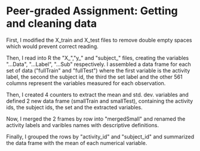 # Peer-graded Assignment: Getting and cleaning data

First, I modified the X_train and X_test files to remove double empty spaces which would prevent correct reading.

Then, I read into R the "X_","y_" and "subject_" files, creating the variables "...Data", "...Label", "...Sub" respectively. I assembled a 
data frame for each set of data ("fullTrain" and "fullTest") where the first variable is the activity label, the second the subject id, 
the third the set label and the other 561 columns represent the variables measured for each observation.

Then, I created 4 counters to extract the mean and std. dev. variables and defined 2 new data frame (smallTrain and smallTest), containing 
the activity ids, the subject ids, the set and the extracted variables. 

Now, I merged the 2 frames by row into "mergedSmall" and renamed 
the activity labels and varibles names with descriptive definitions.

Finally, I grouped the rows by "activity_id" and "subject_id" and summarized the data frame with the mean of each numerical variable.
